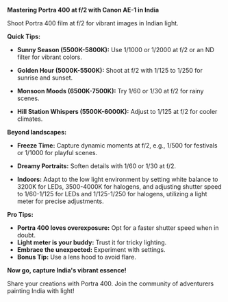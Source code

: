 **Mastering Portra 400 at f/2 with Canon AE-1 in India**

Shoot Portra 400 film at f/2 for vibrant images in Indian light.

**Quick Tips:**

* **Sunny Season (5500K-5800K):** Use 1/1000 or 1/2000 at f/2 or an ND filter for vibrant colors.

* **Golden Hour (5000K-5500K):** Shoot at f/2 with 1/125 to 1/250 for sunrise and sunset.

* **Monsoon Moods (6500K-7500K):** Try 1/60 or 1/30 at f/2 for rainy scenes.

* **Hill Station Whispers (5500K-6000K):** Adjust to 1/125 at f/2 for cooler climates.

**Beyond landscapes:**

* **Freeze Time:** Capture dynamic moments at f/2, e.g., 1/500 for festivals or 1/1000 for playful scenes.

* **Dreamy Portraits:** Soften details with 1/60 or 1/30 at f/2.
  
* **Indoors:** Adapt to the low light environment by setting white balance to 3200K for LEDs, 3500-4000K for halogens, and adjusting shutter speed to 1/60-1/125 for LEDs and 1/125-1/250 for halogens, utilizing a light meter for precise adjustments.

**Pro Tips:**

* **Portra 400 loves overexposure:** Opt for a faster shutter speed when in doubt.
* **Light meter is your buddy:** Trust it for tricky lighting.
* **Embrace the unexpected:** Experiment with settings.
* **Bonus Tip:** Use a lens hood to avoid flare.

**Now go, capture India's vibrant essence!** 

Share your creations with Portra 400. Join the community of adventurers painting India with light!
